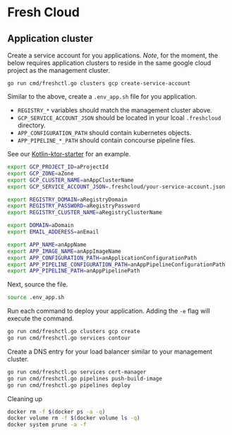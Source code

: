 # Fresh Cloud

## Application cluster

Create a service account for you applications. _Note_, for the moment, the below requires application clusters
to reside in the same google cloud project as the management cluster.

```base
go run cmd/freshctl.go clusters gcp create-service-account
```

Similar to the above, create a `.env_app.sh` file for you application.
* `REGISTRY_*` variables should match the management cluster above.
* `GCP_SERVICE_ACCOUNT_JSON` should be located in your lcoal `.freshcloud` directory.
* `APP_CONFIGURATION_PATH` should contain kubernetes objects.
* `APP_PIPELINE_*_PATH` should contain concourse pipeline files.

See our [Kotlin-ktor-starter](https://github.com/initialcapacity/kotlin-ktor-starter/tree/main/deployments) for an example.

```bash
export GCP_PROJECT_ID=aProjectId
export GCP_ZONE=aZone
export GCP_CLUSTER_NAME=anAppClusterName
export GCP_SERVICE_ACCOUNT_JSON=.freshcloud/your-service-account.json

export REGISTRY_DOMAIN=aRegistryDomain
export REGISTRY_PASSWORD=aRegistryPassword
export REGISTRY_CLUSTER_NAME=aRegistryClusterName

export DOMAIN=aDomain
export EMAIL_ADDERESS=anEmail

export APP_NAME=anAppName
export APP_IMAGE_NAME=anAppImageName
export APP_CONFIGURATION_PATH=anApplicationConfigurationPath
export APP_PIPELINE_CONFIGURATION_PATH=anAppPipelineConfigurationPath
export APP_PIPELINE_PATH=anAppPipelinePath
```

Next, source the file.

```bash
source .env_app.sh
```

Run each command to deploy your application. Adding the `-e` flag will execute the command.

```bash
go run cmd/freshctl.go clusters gcp create
go run cmd/freshctl.go services contour
```

Create a DNS entry for your load balancer similar to your management cluster.

```bash
go run cmd/freshctl.go services cert-manager
go run cmd/freshctl.go pipelines push-build-image
go run cmd/freshctl.go pipelines deploy
```

Cleaning up

```bash
docker rm -f $(docker ps -a -q)
docker volume rm -f $(docker volume ls -q)
docker system prune -a -f
```
